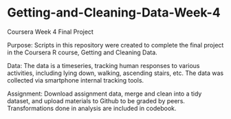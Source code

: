 # Getting-and-Cleaning-Data-Week-4
Coursera Week 4 Final Project

Purpose: Scripts in this repository were created to complete the final 
project in the Coursera R course, Getting and Cleaning Data.

Data: The data is a timeseries, tracking human responses to various activities, 
including lying down, walking, ascending stairs, etc. The data was collected
via smartphone internal tracking tools.

Assignment: Download assignment data, merge and clean into a tidy dataset, and 
upload materials to Github to be graded by peers. Transformations done in 
analysis are included in codebook.

